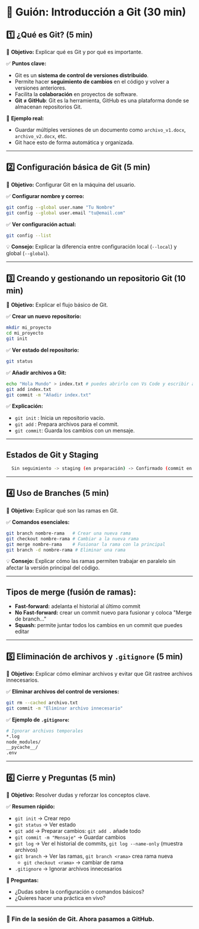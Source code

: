 <!-- Grabación del día 29.01 entre las 11:15 - 11:45 -->
# **📌 Guión: Introducción a Git (30 min)**  

## **1️⃣ ¿Qué es Git? (5 min)**
📌 **Objetivo:** Explicar qué es Git y por qué es importante.  

✅ **Puntos clave:**  
- Git es un **sistema de control de versiones distribuido**.  
- Permite hacer **seguimiento de cambios** en el código y volver a versiones anteriores.  
- Facilita la **colaboración** en proyectos de software.  
- **Git ≠ GitHub**: Git es la herramienta, GitHub es una plataforma donde se almacenan repositorios Git.  

📌 **Ejemplo real:**  
- Guardar múltiples versiones de un documento como `archivo_v1.docx`, `archivo_v2.docx`, etc.  
- Git hace esto de forma automática y organizada.  

---

## **2️⃣ Configuración básica de Git (5 min)**
📌 **Objetivo:** Configurar Git en la máquina del usuario.  

✅ **Configurar nombre y correo:**  
```bash
git config --global user.name "Tu Nombre"
git config --global user.email "tu@email.com"
```
✅ **Ver configuración actual:**  
```bash
git config --list
```
💡 **Consejo:** Explicar la diferencia entre configuración local (`--local`) y global (`--global`).  

---

## **3️⃣ Creando y gestionando un repositorio Git (10 min)**
📌 **Objetivo:** Explicar el flujo básico de Git.  

✅ **Crear un nuevo repositorio:**  
```bash
mkdir mi_proyecto
cd mi_proyecto
git init
```
✅ **Ver estado del repositorio:**  
```bash
git status
```
✅ **Añadir archivos a Git:**  
```bash
echo "Hola Mundo" > index.txt # puedes abrirlo con Vs Code y escribir algo
git add index.txt
git commit -m "Añadir index.txt"
```
✅ **Explicación:**  
- `git init`  : Inicia un repositorio vacío.  
- `git add`   : Prepara archivos para el commit.  
- `git commit`: Guarda los cambios con un mensaje.  

---
## Estados de Git y Staging

```bash
  Sin seguimiento -> staging (en preparación) -> Confirmado (commit en historial)
```
---

## **4️⃣ Uso de Branches (5 min)**
📌 **Objetivo:** Explicar qué son las ramas en Git.  

✅ **Comandos esenciales:**  
```bash
git branch nombre-rama   # Crear una nueva rama
git checkout nombre-rama # Cambiar a la nueva rama
git merge nombre-rama    # Fusionar la rama con la principal
git branch -d nombre-rama # Eliminar una rama
```
💡 **Consejo:** Explicar cómo las ramas permiten trabajar en paralelo sin afectar la versión principal del código.  

---

## Tipos de merge (fusión de ramas):

- **Fast-forward:** adelanta el historial al último commit
- **No Fast-forward:** crear un commit nuevo para fusionar y coloca "Merge de branch..."
- **Squash:** permite juntar todos los cambios en un commit que puedes editar

---

## **5️⃣ Eliminación de archivos y `.gitignore` (5 min)**
📌 **Objetivo:** Explicar cómo eliminar archivos y evitar que Git rastree archivos innecesarios.  

✅ **Eliminar archivos del control de versiones:**  
```bash
git rm --cached archivo.txt
git commit -m "Eliminar archivo innecesario"
```
✅ **Ejemplo de `.gitignore`:**  
```bash
# Ignorar archivos temporales
*.log
node_modules/
__pycache__/
.env
```

---

## **6️⃣ Cierre y Preguntas (5 min)**
📌 **Objetivo:** Resolver dudas y reforzar los conceptos clave.  

✅ **Resumen rápido:**  
- `git init`    → Crear repo  
- `git status`  → Ver estado  
- `git add`     → Preparar cambios: `git add .` añade todo
- `git commit -m "Mensaje"` → Guardar cambios  
- `git log`     → Ver el historial de commits, `git log --name-only` (muestra archivos)
- `git branch`  → Ver las ramas, `git branch <rama>` crea rama nueva 
  - `git checkout <rama>` → cambiar de rama
- `.gitignore`  → Ignorar archivos innecesarios  

**💬 Preguntas:**  
- ¿Dudas sobre la configuración o comandos básicos?  
- ¿Quieres hacer una práctica en vivo?  

---

### **🚀 Fin de la sesión de Git. Ahora pasamos a GitHub.**  
